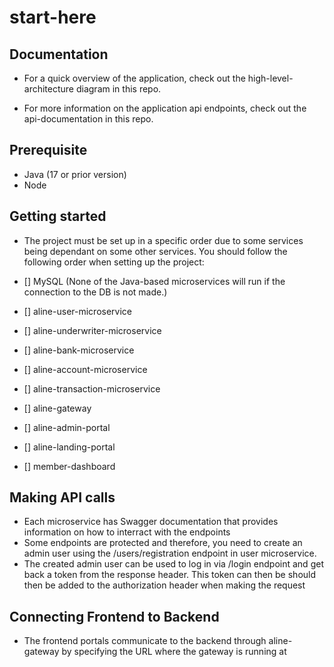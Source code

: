 # start-here

## Documentation

- For a quick overview of the application, check out the high-level-architecture diagram in this repo.

- For more information on the application api endpoints, check out the api-documentation in this repo.

## Prerequisite

- Java (17 or prior version)
- Node

## Getting started

- The project must be set up in a specific order due to some services being dependant on some other services. You should follow the following order when setting up the project:

- [] MySQL (None of the Java-based microservices will run if the connection to the DB is not made.)
- [] aline-user-microservice
- [] aline-underwriter-microservice
- [] aline-bank-microservice
- [] aline-account-microservice
- [] aline-transaction-microservice
- [] aline-gateway
- [] aline-admin-portal
- [] aline-landing-portal
- [] member-dashboard

## Making API calls

- Each microservice has Swagger documentation that provides information on how to interract with the endpoints
- Some endpoints are protected and therefore, you need to create an admin user using the /users/registration endpoint in user microservice.
- The created admin user can be used to log in via /login endpoint and get back a token from the response header. This token can then be should then be added to the authorization header when making the request

## Connecting Frontend to Backend

- The frontend portals communicate to the backend through aline-gateway by specifying the URL where the gateway is running at
